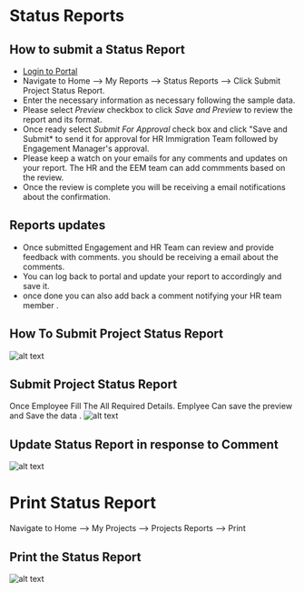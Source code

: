 Status Reports
===========

How to submit a Status Report
----
 - [Login to Portal](../../office/forgot-password.html "Login")
 - Navigate to Home --> My Reports --> Status Reports --> Click Submit Project Status Report.
 - Enter the necessary information as necessary following the sample data.
 - Please select *Preview* checkbox to click *Save and Preview* to review the report and its format.
 - Once ready select *Submit For Approval* check box and click "Save and Submit* to send it for approval for HR Immigration Team followed by Engagement Manager's approval.
 - Please keep a watch on your emails for any comments and updates on your report. The HR and the EEM team can add commments based on the review. 
 - Once the review is complete you will be receiving a email notifications about the confirmation.

Reports updates
----

 - Once submitted Engagement and HR Team can review and provide feedback with comments. you should be receiving a email about the comments.
 - You can log back to portal and update your report to accordingly and save it.
 - once done you can also add back a comment notifying your HR team member .

How To Submit Project Status Report
----
![alt text](../../images/statusreport/create-status-report.png "Create Status Report")

Submit Project Status Report
----

Once Employee Fill The All Required Details. Emplyee Can save the preview and Save the data .
![alt text](../../images/statusreport/Status_Report.png "Submit Status Report")

Update Status Report in response to Comment
----
![alt text](../../images/statusreport/Add_Hr_Comment.png "Status Report")


Print Status Report
===========
Navigate to Home --> My Projects --> Projects Reports --> Print

Print the Status Report
----
![alt text](../../images/statusreport/print-status-report.png "Status Report")

